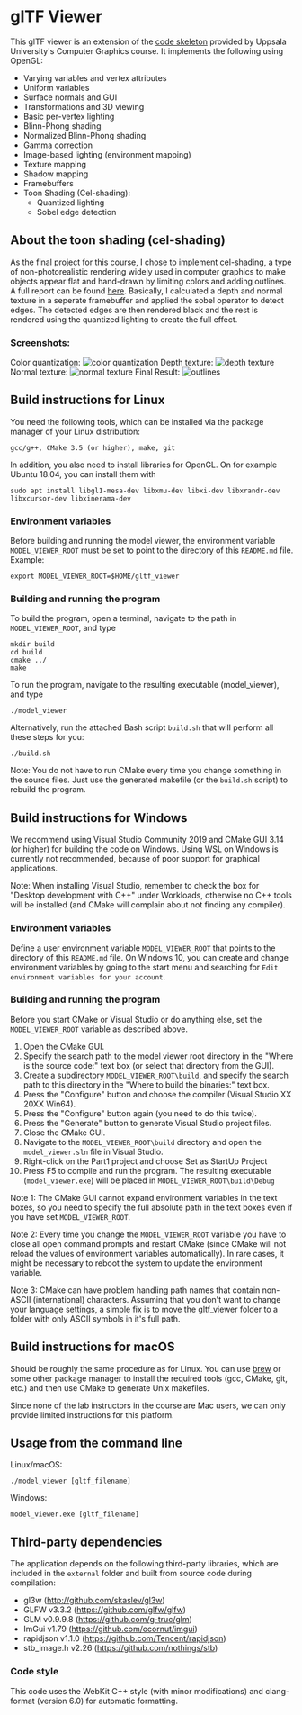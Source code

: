 # glTF Viewer

This glTF viewer is an extension of the [code skeleton](https://github.com/cg-uu/gltf_viewer) provided by Uppsala University's Computer Graphics course. It implements the following using OpenGL:

* Varying variables and vertex attributes
* Uniform variables
* Surface normals and GUI
* Transformations and 3D viewing
* Basic per-vertex lighting 
* Blinn-Phong shading
* Normalized Blinn-Phong shading
* Gamma correction
* Image-based lighting (environment mapping)
* Texture mapping
* Shadow mapping
* Framebuffers
* Toon Shading (Cel-shading):
    * Quantized lighting
    *  Sobel edge detection

## About the toon shading (cel-shading)
As the final project for this course, I chose to implement cel-shading, a type of non-photorealistic rendering widely used in computer graphics to make objects appear flat and hand-drawn by limiting colors and adding outlines. A full report can be found [here](./report/finalReport.pdf). Basically, I calculated a depth and normal texture in a seperate framebuffer and applied the sobel operator to detect edges. The detected edges are then rendered black and the rest is rendered using the quantized lighting to create the full effect.  

### Screenshots:
Color quantization:
![color quantization](./report/img2.png)
Depth texture:
![depth texture](./report/img3.png)
Normal texture:
![normal texture](./report/img4.png)
Final Result: 
![outlines](./report/img1.png)

## Build instructions for Linux

You need the following tools, which can be installed via the package manager of your Linux distribution:

    gcc/g++, CMake 3.5 (or higher), make, git

In addition, you also need to install libraries for OpenGL. On for example Ubuntu 18.04, you can install them with

    sudo apt install libgl1-mesa-dev libxmu-dev libxi-dev libxrandr-dev libxcursor-dev libxinerama-dev


### Environment variables

Before building and running the model viewer, the environment variable `MODEL_VIEWER_ROOT` must be set to point to the directory of this `README.md` file. Example:

    export MODEL_VIEWER_ROOT=$HOME/gltf_viewer


### Building and running the program

To build the program, open a terminal, navigate to
the path in `MODEL_VIEWER_ROOT`, and type

    mkdir build
    cd build
    cmake ../
    make

To run the program, navigate to the resulting executable (model_viewer), and type

    ./model_viewer

Alternatively, run the attached Bash script `build.sh` that will perform all these steps for you:

    ./build.sh

Note: You do not have to run CMake every time you change something in the source files. Just use the generated makefile (or the `build.sh` script) to rebuild the program.


## Build instructions for Windows

We recommend using Visual Studio Community 2019 and CMake GUI 3.14 (or higher) for building the code on Windows. Using WSL on Windows is currently not recommended, because of poor support for graphical applications.

Note: When installing Visual Studio, remember to check the box for "Desktop development with C++" under Workloads, otherwise no C++ tools will be installed (and CMake will complain about not finding any compiler). 


### Environment variables

Define a user environment variable `MODEL_VIEWER_ROOT` that points to the directory of this `README.md` file. On Windows 10, you can create and change environment variables by going to the start menu and searching for `Edit environment variables for your account`.


### Building and running the program

Before you start CMake or Visual Studio or do anything else, set the `MODEL_VIEWER_ROOT` variable as described above.

1. Open the CMake GUI.
2. Specify the search path to the model viewer root directory in the "Where is the source code:" text box (or select that directory from the GUI).
3. Create a subdirectory `MODEL_VIEWER_ROOT\build`, and specify the search path to this directory in the "Where to build the binaries:" text box.
4. Press the "Configure" button and choose the compiler (Visual Studio XX 20XX Win64).
5. Press the "Configure" button again (you need to do this twice).
6. Press the "Generate" button to generate Visual Studio project
   files.
7. Close the CMake GUI.
8. Navigate to the `MODEL_VIEWER_ROOT\build` directory and
   open the `model_viewer.sln` file in Visual Studio.
9. Right-click on the Part1 project and choose Set as StartUp Project
10. Press F5 to compile and run the program. The resulting executable (`model_viewer.exe`) will be placed in `MODEL_VIEWER_ROOT\build\Debug`

Note 1: The CMake GUI cannot expand environment variables in the text boxes, so you need to specify the full absolute path in the text boxes even if you have set `MODEL_VIEWER_ROOT`.

Note 2: Every time you change the `MODEL_VIEWER_ROOT` variable you have to close all open command prompts and restart CMake (since CMake will not reload the values of environment variables automatically). In rare cases, it might be necessary to reboot the system to update the environment variable.

Note 3: CMake can have problem handling path names that contain non-ASCII (international) characters. Assuming that you don't want to change your language settings, a simple fix is to move the gltf_viewer folder to a folder with only ASCII symbols in it's full path.


## Build instructions for macOS

Should be roughly the same procedure as for Linux. You can use [brew](https://brew.sh/) or some other package manager to install the required tools (gcc, CMake, git, etc.) and then use CMake to generate Unix makefiles.

Since none of the lab instructors in the course are Mac users, we can only provide limited instructions for this platform.


## Usage from the command line

Linux/macOS:

    ./model_viewer [gltf_filename]

Windows:

    model_viewer.exe [gltf_filename]


## Third-party dependencies

The application depends on the following third-party libraries, which are included in the `external` folder and built from source code during compilation:

- gl3w (http://github.com/skaslev/gl3w)
- GLFW v3.3.2 (https://github.com/glfw/glfw)
- GLM v0.9.9.8 (https://github.com/g-truc/glm)
- ImGui v1.79 (https://github.com/ocornut/imgui)
- rapidjson v1.1.0 (https://github.com/Tencent/rapidjson)
- stb_image.h v2.26 (https://github.com/nothings/stb)

### Code style

This code uses the WebKit C++ style (with minor modifications) and clang-format (version 6.0) for automatic formatting.

